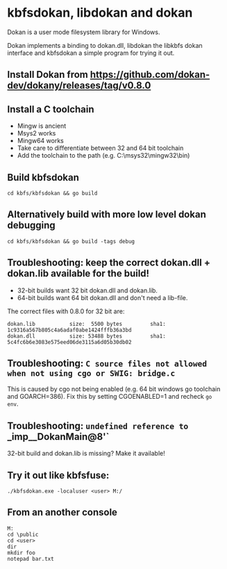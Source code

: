 # kbfsdokan, libdokan and dokan

Dokan is a user mode filesystem library for Windows.

Dokan implements a binding to dokan.dll, libdokan the
libkbfs dokan interface and kbfsdokan a simple program
for trying it out.

## Install Dokan from https://github.com/dokan-dev/dokany/releases/tag/v0.8.0

## Install a C toolchain

+ Mingw is ancient
+ Msys2 works
+ Mingw64 works
+ Take care to differentiate between 32 and 64 bit toolchain
+ Add the toolchain to the path (e.g. C:\msys32\mingw32\bin)

## Build kbfsdokan

```cd kbfs/kbfsdokan && go build```

## Alternatively build with more low level dokan debugging

```cd kbfs/kbfsdokan && go build -tags debug```

## Troubleshooting: keep the correct dokan.dll + dokan.lib available for the build!

+ 32-bit builds want 32 bit dokan.dll and dokan.lib.
+ 64-bit builds want 64 bit dokan.dll and don't need a lib-file.

The correct files with 0.8.0 for 32 bit are:

```
dokan.lib           size:  5500 bytes         sha1: 1c9316a567b805c4a6adaf0abe1424fffb36a3bd
dokan.dll           size: 53488 bytes         sha1: 5c4fc6b6e3083e575eed06de3115a6d05b30db02
```

## Troubleshooting: `C source files not allowed when not using cgo or SWIG: bridge.c`

This is caused by cgo not being enabled (e.g. 64 bit windows go toolchain and GOARCH=386).
Fix this by setting CGOENABLED=1 and recheck `go env`.

## Troubleshooting: `undefined reference to `_imp__DokanMain@8'`

32-bit build and dokan.lib is missing? Make it available!

## Try it out like kbfsfuse:

```./kbfsdokan.exe -localuser <user> M:/```

## From an another console

```
M:
cd \public
cd <user>
dir
mkdir foo
notepad bar.txt
```
